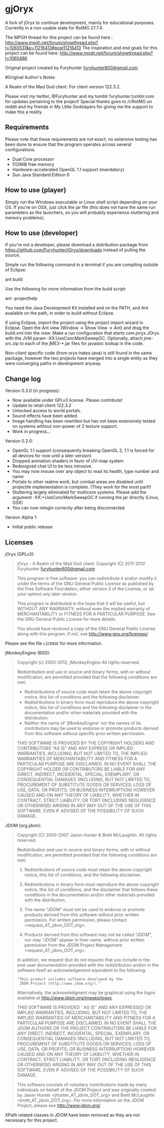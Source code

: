 # gjOryx

A fork of jOryx to continue development, mainly for educational purposes.
Currently in a non-usable state for RotMG 27.7.4.

The MPGH thread for this project can be found here : <http://www.mpgh.net/forum/showthread.php?t=1060531&p=11216413#post11216413>
The inspiration and end goals for this project can be found here: <http://www.mpgh.net/forum/showthread.php?t=1060486>

Original project created by Furyhunter <furyhunter600@gmail.com>

#Original Author's Notes

A Realm of the Mad God client. For client version 122.3.2.

Please visit my twitter, @Furyhunter and my tumblr furyhunter.tumblr.com for
updates pertaining to the project! Special thanks goes to /r/RotMG on reddit
and my friends in My Little Godslayers for giving me the support to make this
a reality.

## Requirements

Please note that these requirements are not exact; no extensive testing has
been done to ensure that the program operates across several configurations.

 * Dual Core processor
 * 512MiB free memory
 * Hardware-accelerated OpenGL 1.1 support (mandatory)
 * Sun Java Standard Edition 6

## How to use (player)

Simply run the Windows executable or Linux shell script depending on your OS.
If you're on OSX, just click the jar file (this does not have the same run
parameters as the launchers, so you will probably experience stuttering and
memory problems).

## How to use (developer)

If you're not a developer, please download a distribution package from
https://github.com/Furyhunter/jOryx/downloads instead of pulling the source.

Simple run the following command in a terminal if you are compiling outside of
Eclipse:

  ant build

Use the following for more information from the build script:

  ant -projecthelp

You need the Java Development Kit installed and on the PATH, and Ant available
on the path, in order to build without Eclipse.

If using Eclipse, import the project using the project import wizard in Eclipse.
Open the Ant view (Window -> Show View -> Ant) and drag the build.xml into the
view. Make a run configuration that starts com.joryx.JOryx with the JVM param
-XX:UseConcMarkSweepGC. Optionally, attach jme-src.zip to each of the jME3-*.jar
files for javadoc lookup in the code.

Non-client specific code (from oryx-hates-java) is still found in the same
package, however the two projects have merged into a single entity as they were
converging paths in development anyway.

## Change log

Version 0.3.0 (in progress):

 * Now available under GPLv3 license. Please contribute!
 * Update to retail client 122.3.2
 * Unlocked access to world portals.
 * Sound effects have been added.
 * Image handling has been rewritten but has not been extensively tested on
   systems without non-power of 2 texture support.
 * Work in progress...

Version 0.2.0:

 * OpenGL 1.1 support (consequently breaking OpenGL 2, 1.1 is forced for all
   devices for now until a later version)
 * Dropped animation shaders in favor of UV-map system
 * Redesigned chat UI to be less intrusive.
 * You may now mouse over any object to read its health, type number and name
 * Portals to other realms work, but combat areas are disabled until projectile
   implementation is complete. (They work for the most part!)
 * Stuttering largely eliminated for multicore systems. Please add the argument
   -XX:+UseConcMarkSweepGC if running the jar directly (Linux, OSX)
 * You can now relogin correctly after being disconnected.

Version Alpha 1:

 * Initial public release

## Licenses

jOryx (GPLv3):

> jOryx - A Realm of the Mad God client.
> Copyright (C) 2011-2012 Furyhunter <furyhunter600@gmail.com>
>
> This program is free software: you can redistribute it and/or modify
> it under the terms of the GNU General Public License as published by
> the Free Software Foundation, either version 3 of the License, or
> (at your option) any later version.
> 
> This program is distributed in the hope that it will be useful,
> but WITHOUT ANY WARRANTY; without even the implied warranty of
> MERCHANTABILITY or FITNESS FOR A PARTICULAR PURPOSE.  See the
> GNU General Public License for more details.
>
>You should have received a copy of the GNU General Public License
>along with this program.  If not, see <http://www.gnu.org/licenses/>.

Please see the file `LICENSE` for more information.

jMonkeyEngine (BSD):

> Copyright (c) 2003-2012, jMonkeyEngine
> All rights reserved.
> 
> Redistribution and use in source and binary forms, with or without
> modification, are permitted provided that the following conditions are met:
> 
>  * Redistributions of source code must retain the above copyright notice, this
>    list of conditions and the following disclaimer.
>  * Redistributions in binary form must reproduce the above copyright notice,
>    this list of conditions and the following disclaimer in the documentation
>    and/or other materials provided with the distribution.
>  * Neither the name of 'jMonkeyEngine' nor the names of its contributors may be
>    used to endorse or promote products derived from this software without 
>    specific prior written permission.
> 
> THIS SOFTWARE IS PROVIDED BY THE COPYRIGHT HOLDERS AND CONTRIBUTORS "AS IS" AND
> ANY EXPRESS OR IMPLIED WARRANTIES, INCLUDING, BUT NOT LIMITED TO, THE IMPLIED 
> WARRANTIES OF MERCHANTABILITY AND FITNESS FOR A PARTICULAR PURPOSE ARE
> DISCLAIMED. IN NO EVENT SHALL THE COPYRIGHT HOLDER OR CONTRIBUTORS BE LIABLE
> FOR ANY DIRECT, INDIRECT, INCIDENTAL, SPECIAL, EXEMPLARY, OR CONSEQUENTIAL
> DAMAGES (INCLUDING, BUT NOT LIMITED TO, PROCUREMENT OF SUBSTITUTE GOODS OR
> SERVICES; LOSS OF USE, DATA, OR PROFITS; OR BUSINESS INTERRUPTION) HOWEVER
> CAUSED AND ON ANY THEORY OF LIABILITY, WHETHER IN CONTRACT, STRICT LIABILITY,
> OR TORT (INCLUDING NEGLIGENCE OR OTHERWISE) ARISING IN ANY WAY OUT OF THE USE
> OF THIS SOFTWARE, EVEN IF ADVISED OF THE POSSIBILITY OF SUCH DAMAGE.

JDOM (org.jdom):

> Copyright (C) 2000-2007 Jason Hunter & Brett McLaughlin.
> All rights reserved.
>
> Redistribution and use in source and binary forms, with or without
> modification, are permitted provided that the following conditions
> are met:
>
> 1. Redistributions of source code must retain the above copyright
>    notice, this list of conditions, and the following disclaimer.
>
> 2. Redistributions in binary form must reproduce the above copyright
>    notice, this list of conditions, and the disclaimer that follows
>    these conditions in the documentation and/or other materials
>    provided with the distribution.
>
> 3. The name "JDOM" must not be used to endorse or promote products
>    derived from this software without prior written permission.  For
>    written permission, please contact <request_AT_jdom_DOT_org>.
>
> 4. Products derived from this software may not be called "JDOM", nor
>    may "JDOM" appear in their name, without prior written permission
>    from the JDOM Project Management <request_AT_jdom_DOT_org>.
>
> In addition, we request (but do not require) that you include in the
> end-user documentation provided with the redistribution and/or in the
> software itself an acknowledgement equivalent to the following:
>
>     "This product includes software developed by the
>      JDOM Project (http://www.jdom.org/)."
>
> Alternatively, the acknowledgment may be graphical using the logos
> available at http://www.jdom.org/images/logos.
> 
> THIS SOFTWARE IS PROVIDED ``AS IS'' AND ANY EXPRESSED OR IMPLIED
> WARRANTIES, INCLUDING, BUT NOT LIMITED TO, THE IMPLIED WARRANTIES
> OF MERCHANTABILITY AND FITNESS FOR A PARTICULAR PURPOSE ARE
> DISCLAIMED.  IN NO EVENT SHALL THE JDOM AUTHORS OR THE PROJECT
> CONTRIBUTORS BE LIABLE FOR ANY DIRECT, INDIRECT, INCIDENTAL,
> SPECIAL, EXEMPLARY, OR CONSEQUENTIAL DAMAGES (INCLUDING, BUT NOT
> LIMITED TO, PROCUREMENT OF SUBSTITUTE GOODS OR SERVICES; LOSS OF
> USE, DATA, OR PROFITS; OR BUSINESS INTERRUPTION) HOWEVER CAUSED AND
> ON ANY THEORY OF LIABILITY, WHETHER IN CONTRACT, STRICT LIABILITY,
> OR TORT (INCLUDING NEGLIGENCE OR OTHERWISE) ARISING IN ANY WAY OUT
> OF THE USE OF THIS SOFTWARE, EVEN IF ADVISED OF THE POSSIBILITY OF
> SUCH DAMAGE.
> 
> This software consists of voluntary contributions made by many
> individuals on behalf of the JDOM Project and was originally
> created by Jason Hunter <jhunter_AT_jdom_DOT_org> and
> Brett McLaughlin <brett_AT_jdom_DOT_org>.  For more information
> on the JDOM Project, please see <http://www.jdom.org/>.

XPath related classes in JDOM have been removed as they are not necessary for
this project.

